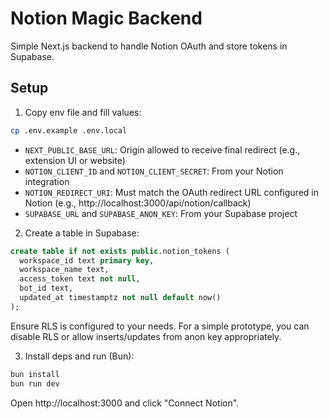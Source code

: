 # Notion Magic Backend

Simple Next.js backend to handle Notion OAuth and store tokens in Supabase.

## Setup

1. Copy env file and fill values:

```bash
cp .env.example .env.local
```

- `NEXT_PUBLIC_BASE_URL`: Origin allowed to receive final redirect (e.g., extension UI or website)
- `NOTION_CLIENT_ID` and `NOTION_CLIENT_SECRET`: From your Notion integration
- `NOTION_REDIRECT_URI`: Must match the OAuth redirect URL configured in Notion (e.g., http://localhost:3000/api/notion/callback)
- `SUPABASE_URL` and `SUPABASE_ANON_KEY`: From your Supabase project

2. Create a table in Supabase:

```sql
create table if not exists public.notion_tokens (
  workspace_id text primary key,
  workspace_name text,
  access_token text not null,
  bot_id text,
  updated_at timestamptz not null default now()
);
```

Ensure RLS is configured to your needs. For a simple prototype, you can disable RLS or allow inserts/updates from anon key appropriately.

3. Install deps and run (Bun):

```bash
bun install
bun run dev
```

Open http://localhost:3000 and click "Connect Notion".